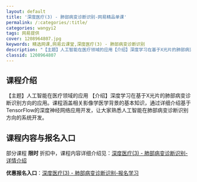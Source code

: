 ```yaml
---
layout: default
title: '深度医疗(3) - 肺部病变诊断识别-网易精品单课'
permalink: /:categories/:title/
categories: wangyi2
tags: 网易提供
cover: 1208964807.jpg
keywords: 精选网课,网易云课堂,深度医疗(3) - 肺部病变诊断识别
description: "【主题】人工智能在医疗领域的应用【介绍】深度学习在基于X光片的肺部病变诊断识别方向的应用。课程涵盖相关影像学医学背景的基本知识，通过详细介绍基于TensorFlow的深度神经网络应用开发，让"
classid: 1208964807
---
```


## 课程介绍

【主题】人工智能在医疗领域的应用
【介绍】深度学习在基于X光片的肺部病变诊断识别方向的应用。课程涵盖相关影像学医学背景的基本知识，通过详细介绍基于TensorFlow的深度神经网络应用开发，让大家熟悉人工智能在肺部病变诊断识别方向的系统开发。

## 课程内容与报名入口

部分课程 **限时** 折扣中，课程内容详细介绍见：[深度医疗(3) - 肺部病变诊断识别-详情介绍](https://study.163.com/course/introduction/1208964807.htm?share=1&shareId=1025206652&utm_campaign=share&utm_medium=iphoneShare&utm_source=&utm_u=1025206652)

**优惠报名入口**：[深度医疗(3) - 肺部病变诊断识别-报名学习](https://study.163.com/course/introduction/1208964807.htm?share=1&shareId=1025206652&utm_campaign=share&utm_medium=iphoneShare&utm_source=&utm_u=1025206652)

